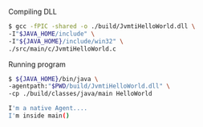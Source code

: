 Compiling DLL

```bash
$ gcc -fPIC -shared -o ./build/JvmtiHelloWorld.dll \
-I"$JAVA_HOME/include" \
-I"${JAVA_HOME}/include/win32" \
./src/main/c/JvmtiHelloWorld.c
```

Running program
```bash
$ ${JAVA_HOME}/bin/java \
-agentpath:"$PWD/build/JvmtiHelloWorld.dll" \
-cp ./build/classes/java/main HelloWorld

I'm a native Agent....
I'm inside main()

```
